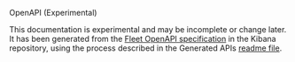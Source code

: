  OpenAPI (Experimental)

This documentation is experimental and may be incomplete or change later. It has been generated from the [Fleet OpenAPI specification](https://petstore.swagger.io/?url=https://raw.githubusercontent.com/elastic/kibana/{branch}/x-pack/plugins/fleet/common/openapi/bundled.json) in the Kibana repository, using the process described in the Generated APIs [readme file](https://github.com/elastic/kibana/tree/main/docs/api-generated).

